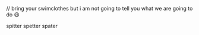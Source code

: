 // bring your swimclothes but i am not going to tell you what we are going to do 😃



spitter spetter spater
